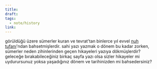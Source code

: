 ```yaml
---
title: 
draft: 
tags:
  - note/history
link:
---
```

görüldüğü üzere sümerler kuran ve tevrat'tan binlerce yıl evvel [nuh tufanı](https://eksisozluk.com/?q=nuh+tufan%c4%b1)'ndan bahsetmişlerdir. sahi yazı yazmak o dönem bu kadar zorken, sümerler neden zihinlerinden geçen hikayeleri yazıya dökmüşlerdir? geleceğe bırakabileceğiniz birkaç sayfa yazı olsa sizler hikayeler mi uydurursunuz yoksa yaşadığınız dönem ve tarihinizden mi bahsedersiniz?